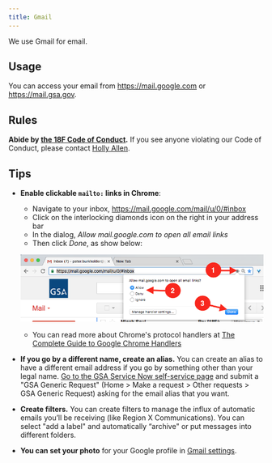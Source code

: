```yaml
---
title: Gmail
---
```


We use Gmail for email.

## Usage

You can access your email from <https://mail.google.com> or <https://mail.gsa.gov>.

## Rules

**Abide by [the 18F Code of Conduct](/code-of-conduct).** If you see anyone violating our Code of Conduct, please contact [Holly Allen](https://gsa-tts.slack.com/messages/holly/).

## Tips

- **Enable clickable `mailto:` links in Chrome**:

  - Navigate to your inbox, https://mail.google.com/mail/u/0/#inbox
  - Click on the interlocking diamonds icon on the right in your address bar
  - In the dialog, _Allow mail.google.com to open all email links_
  - Then click _Done_, as show below:

  ![addressbar](/images/chrome_address_bar.png)

  - You can read more about Chrome's protocol handlers at [The Complete Guide to Google Chrome Handlers](http://www.ashout.com/complete-guide-to-google-chrome-handlers/)

- **If you go by a different name, create an alias.** You can create an alias to have a different email address if you go by something other than your legal name. [Go to the GSA Service Now self-service page](https://gsa.service-now.com/GSA_Self-Service/) and submit a "GSA Generic Request" (Home > Make a request > Other requests > GSA Generic Request) asking for the email alias that you want.

- **Create filters.** You can create filters to manage the influx of automatic emails you’ll be receiving (like Region X Communications). You can select "add a label" and automatically “archive" or put messages into different folders.

- **You can set your photo** for your Google profile in [Gmail settings](https://support.google.com/mail/answer/35529?hl=en).
